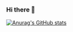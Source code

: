 ### Hi there 👋

[![Anurag's GitHub stats](https://github-readme-stats.vercel.app/api?username=JariPD&theme=synthwave)](https://github.com/anuraghazra/github-readme-stats)

<!--
**JariPD/JariPD** is a ✨ _special_ ✨ repository because its `README.md` (this file) appears on your GitHub profile.

Here are some ideas to get you started:

- 🔭 I’m currently working on ...
- 🌱 I’m currently learning ...
- 👯 I’m looking to collaborate on ...
- 🤔 I’m looking for help with ...
- 💬 Ask me about ...
- 📫 How to reach me: ...
- 😄 Pronouns: ...
- ⚡ Fun fact: ...
-->
